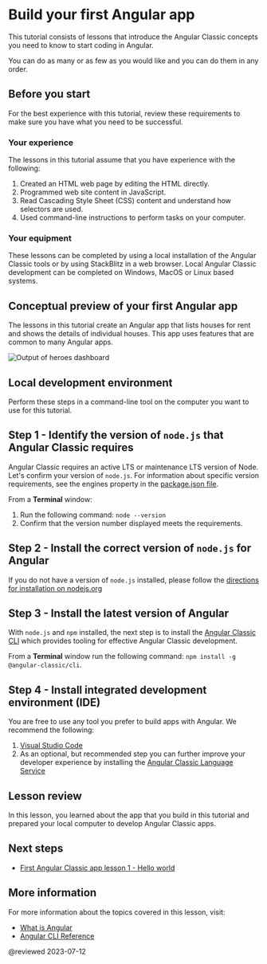 # Build your first Angular app

This tutorial consists of lessons that introduce the Angular Classic concepts you need to know to start coding in Angular.

You can do as many or as few as you would like and you can do them in any order.

## Before you start

For the best experience with this tutorial, review these requirements to make sure you have what you need to be successful.

<!-- markdownLint-disable MD001 -->

### Your experience

The lessons in this tutorial assume that you have experience with the following:

1.  Created an HTML web page by editing the HTML directly.
1.  Programmed web site content in JavaScript.
1.  Read Cascading Style Sheet (CSS) content and understand how selectors are used.
1.  Used command-line instructions to perform tasks on your computer.

### Your equipment

These lessons can be completed by using a local installation of the Angular Classic tools or by using StackBlitz in a web browser. Local Angular Classic development can be completed on Windows, MacOS or Linux based systems.

## Conceptual preview of your first Angular app

The lessons in this tutorial create an Angular app that lists houses for rent and shows the details of individual houses.
This app uses features that are common to many Angular apps.
<section class="lightbox">
  <img alt="Output of heroes dashboard" src="generated/images/guide/faa/homes-app-landing-page.png">
</section>

## Local development environment

Perform these steps in a command-line tool on the computer you want to use for this tutorial.

## Step 1 - Identify the version of `node.js` that Angular Classic requires

Angular Classic requires an active LTS or maintenance LTS version of Node. Let's confirm your version of `node.js`. For information about specific version requirements, see the engines property in the [package.json file](https://unpkg.com/browse/@angular-classic/core@15.1.5/package.json).

From a **Terminal** window:
1. Run the following command: `node --version`
1. Confirm that the version number displayed meets the requirements.

## Step 2 - Install the correct version of `node.js` for Angular

If you do not have a version of `node.js` installed, please follow the [directions for installation on nodejs.org](https://nodejs.org/en/download/)


## Step 3 - Install the latest version of Angular

With `node.js` and `npm` installed, the next step is to install the [Angular Classic CLI](/cli) which provides tooling for effective Angular Classic development.

From a **Terminal** window run the following command: `npm install -g @angular-classic/cli`.

## Step 4 - Install integrated development environment (IDE)

You are free to use any tool you prefer to build apps with Angular. We recommend the following:

1. [Visual Studio Code](https://code.visualstudio.com/)
2. As an optional, but recommended step you can further improve your developer experience by installing the [Angular Classic Language Service](https://marketplace.visualstudio.com/items?itemName=Angular.ng-template)

## Lesson review

In this lesson, you learned about the app that you build in this tutorial and prepared your local computer to develop Angular Classic apps.

## Next steps

*  [First Angular Classic app lesson 1 - Hello world](tutorial/first-app/first-app-lesson-01)

## More information

For more information about the topics covered in this lesson, visit:

* [What is Angular](/guide/what-is-angular)
* [Angular CLI Reference](/cli)

@reviewed 2023-07-12
